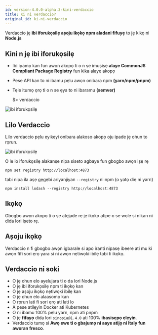 ```yaml
---
id: version-4.0.0-alpha.3-kini-verdaccio
title: Ki ni verdaccio?
original_id: ki-ni-verdaccio
---
```


Verdaccio jẹ **ibi iforukọsilẹ aṣoju ikọkọ npm aladani fifuyẹ** to jẹ kikọ ni **Node.js**

## Kini n jẹ ibi iforukọsilẹ

* Ibi ipamọ kan fun awọn akopọ ti o n ṣe imuṣiṣẹ **alaye CommonJS Compliant Package Registry** fun kika alaye akopọ
* Pese API kan to ni ibamu pẹlu awọn onibara npm **(yarn/npm/pnpm)**
* Tẹle itumọ ọrọ ti o n se ẹya to ni ibaramu **(semver)**

    $> verdaccio
    

![ibi iforukọsilẹ](assets/verdaccio_server.gif)

## Lilo Verdaccio

Lilo verdaccio pẹlu eyikeyi onibara alakoso akopọ oju ipade jẹ ohun to rọrun.

![ibi iforukọsilẹ](assets/npm_install.gif)

O le lo iforukọsilẹ alakanṣe nipa siseto agbaye fun gbogbo awọn iṣẹ rẹ

    npm set registry http://localhost:4873
    

tabi nipa ila aṣẹ gẹgẹbi ariyanjiyan `--registry` ni npm (o yatọ diẹ ni yarn)

    npm install lodash --registry http://localhost:4873
    

## Ikọkọ

Gbogbo awọn akopọ ti o ṣe atẹjade rẹ jẹ ikọkọ atipe o se wọle si nikan ni dida lori iṣeto rẹ.

## Aṣoju ikọkọ

Verdaccio n fi gbogbo awọn igbarale si apo iranti nipasẹ ibeere ati mu ki awọn fifi sori ẹrọ yara si ni awọn nẹtiwọki ibilẹ tabi ti ikọkọ.

## Verdaccio ni soki

* O jẹ ohun elo ayelujara ti o da lori Node.js
* O jẹ ibi iforukọsilẹ npm ti ikọkọ kan
* O jẹ aṣoju ikọkọ nẹtiwọki ibilẹ kan
* O jẹ ohun elo alaasomọ kan
* O rọrun lati fi sori ẹrọ ati lati lo
* A pese atilẹyin Docker ati Kubernetes
* O ni ibamu 100% pẹlu yarn, npm ati pnpm
* O jẹ **fifayọ** dida lori `sinopia@1.4.0` ati 100% **ibasisẹpọ ẹlẹyin**.
* Verdaccio tumọ si **Awọ ewe ti o gbajumọ ni aaye atijọ ni Italy fun aworan fresco**.